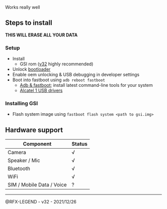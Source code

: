Works really well

## Steps to install
**THIS WILL ERASE ALL YOUR DATA**

### Setup
- Install
  - GSI rom ([v32](https://github.com/phhusson/treble_experimentations/releases/tag/v32) highly recommended)
- Unlock [bootloader](https://motorola-global-portal.custhelp.com/app/standalone/bootloader/unlock-your-device-a)
- Enable oem unlocking & USB debugging in developer settings
- Boot into fastboot using `adb reboot fastboot`
  - [Adb & fastboot](https://developer.android.com/studio#downloads); install latest command-line tools for your system
  - [Alcatel 1 USB drivers](https://www.alcatelmobile.com/support/software-drivers/)

### Installing GSI
- Flash system image using `fastboot flash system <path to gsi.img>`

## Hardware support

| Component                 | Status |
|---------------------------|--------|
| Camera                    | √ |
| Speaker / Mic             | √ |
| Bluetooth                 | √ |
| WiFi                      | √ |
| SIM / Mobile Data / Voice | ? |
---

@RFX-LEGEND - v32 - 2021/12/26
